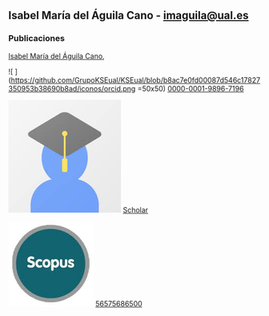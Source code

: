
## Isabel María del Águila Cano - imaguila@ual.es

### Publicaciones

[Isabel María del Águila Cano](http://brujula.ual.es/authors/8.html),

 ![ ](https://github.com/GrupoKSEual/KSEual/blob/b8ac7e0fd00087d546c17827350953b38690b8ad/iconos/orcid.png =50x50)
[0000-0001-9896-7196](https://orcid.org/0000-0001-9896-7196)
 
 ![ ](/iconos/scholar.jpg) [Scholar](https://scholar.google.es/citations?user=7x1-0GsAAAAJ&hl=es)
 
 ![ ](/iconos/scopus.jpg) [56575686500](https://www.scopus.com/authid/detail.uri?authorId=56575686500)
